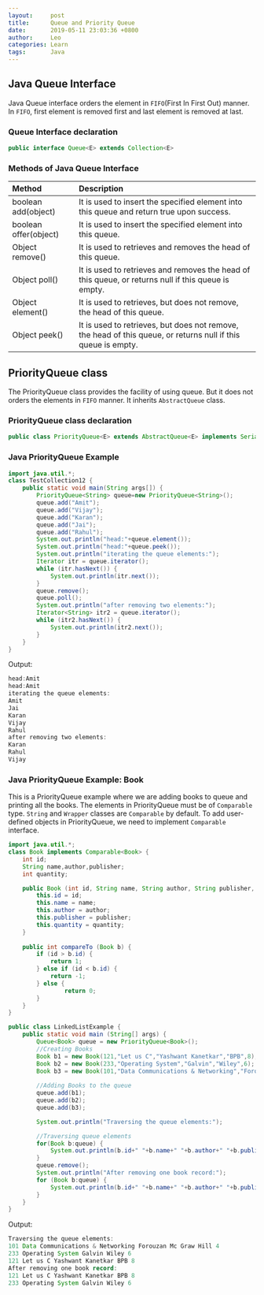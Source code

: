 ```yaml
---
layout:     post
title:      Queue and Priority Queue
date:       2019-05-11 23:03:36 +0800
author:     Leo
categories: Learn
tags:       Java
---
```

## Java Queue Interface
Java Queue interface orders the element in `FIFO`(First In First Out) manner. In `FIFO`, first element is removed first and last element is removed at last.

### Queue Interface declaration
```java
public interface Queue<E> extends Collection<E>
```

### Methods of Java Queue Interface

Method | Description
:-|:-
boolean add(object) | It is used to insert the specified element into this queue and return true upon success.
boolean offer(object) | It is used to insert the specified element into this queue.
Object remove() | It is used to retrieves and removes the head of this queue.
Object poll() | It is used to retrieves and removes the head of this queue, or returns null if this queue is empty.
Object element() | It is used to retrieves, but does not remove, the head of this queue.
Object peek() | It is used to retrieves, but does not remove, the head of this queue, or returns null if this queue is empty.

## PriorityQueue class
The PriorityQueue class provides the facility of using queue. But it does not orders the elements in `FIFO` manner. It inherits `AbstractQueue` class.

### PriorityQueue class declaration
```java
public class PriorityQueue<E> extends AbstractQueue<E> implements Serializable
```

### Java PriorityQueue Example
```java
import java.util.*;
class TestCollection12 {
	public static void main(String args[]) {
		PriorityQueue<String> queue=new PriorityQueue<String>();  
		queue.add("Amit");  
		queue.add("Vijay");  
		queue.add("Karan");  
		queue.add("Jai");  
		queue.add("Rahul");  
		System.out.println("head:"+queue.element());  
		System.out.println("head:"+queue.peek());  
		System.out.println("iterating the queue elements:");  
		Iterator itr = queue.iterator();  
		while (itr.hasNext()) {  
			System.out.println(itr.next());  
		}  
		queue.remove();  
		queue.poll();  
		System.out.println("after removing two elements:");  
		Iterator<String> itr2 = queue.iterator();  
		while (itr2.hasNext()) {  
			System.out.println(itr2.next());  
		}  
	}
}
```
Output:
```java
head:Amit
head:Amit
iterating the queue elements:
Amit
Jai
Karan
Vijay
Rahul
after removing two elements:
Karan
Rahul
Vijay
```

### Java PriorityQueue Example: Book
This is a PriorityQueue example where we are adding books to queue and printing all the books. The elements in PriorityQueue must be of `Comparable` type. `String` and `Wrapper` classes are `Comparable` by default. To add user-defined objects in PriorityQueue, we need to implement `Comparable` interface.

```java
import java.util.*;
class Book implements Comparable<Book> {
	int id;
	String name,author,publisher;
	int quantity;

	public Book (int id, String name, String author, String publisher, int quantity) {
		this.id = id;
		this.name = name;
		this.author = author;
		this.publisher = publisher;
		this.quantity = quantity;
	}
	
	public int compareTo (Book b) {
		if (id > b.id) {
			return 1;
		} else if (id < b.id) {
			return -1;
		} else {
		    	return 0;
		}
	}
}

public class LinkedListExample {
	public static void main (String[] args) {
		Queue<Book> queue = new PriorityQueue<Book>();
		//Creating Books
		Book b1 = new Book(121,"Let us C","Yashwant Kanetkar","BPB",8);
		Book b2 = new Book(233,"Operating System","Galvin","Wiley",6);
		Book b3 = new Book(101,"Data Communications & Networking","Forouzan","Mc Graw Hill",4);
	    
		//Adding Books to the queue
		queue.add(b1);
		queue.add(b2);
		queue.add(b3);

		System.out.println("Traversing the queue elements:");

		//Traversing queue elements
		for(Book b:queue) {
		    System.out.println(b.id+" "+b.name+" "+b.author+" "+b.publisher+" "+b.quantity);
		}
		queue.remove();
		System.out.println("After removing one book record:");
		for (Book b:queue) {
			System.out.println(b.id+" "+b.name+" "+b.author+" "+b.publisher+" "+b.quantity);
		}
	}
}
```

Output:
```java
Traversing the queue elements:
101 Data Communications & Networking Forouzan Mc Graw Hill 4
233 Operating System Galvin Wiley 6
121 Let us C Yashwant Kanetkar BPB 8
After removing one book record:
121 Let us C Yashwant Kanetkar BPB 8
233 Operating System Galvin Wiley 6
```
